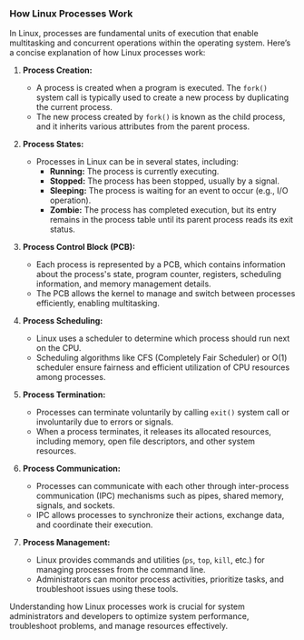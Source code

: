 ### How Linux Processes Work

In Linux, processes are fundamental units of execution that enable multitasking and concurrent operations within the operating system. Here’s a concise explanation of how Linux processes work:

1. **Process Creation:**
   - A process is created when a program is executed. The `fork()` system call is typically used to create a new process by duplicating the current process.
   - The new process created by `fork()` is known as the child process, and it inherits various attributes from the parent process.

2. **Process States:**
   - Processes in Linux can be in several states, including:
     - **Running:** The process is currently executing.
     - **Stopped:** The process has been stopped, usually by a signal.
     - **Sleeping:** The process is waiting for an event to occur (e.g., I/O operation).
     - **Zombie:** The process has completed execution, but its entry remains in the process table until its parent process reads its exit status.

3. **Process Control Block (PCB):**
   - Each process is represented by a PCB, which contains information about the process's state, program counter, registers, scheduling information, and memory management details.
   - The PCB allows the kernel to manage and switch between processes efficiently, enabling multitasking.

4. **Process Scheduling:**
   - Linux uses a scheduler to determine which process should run next on the CPU.
   - Scheduling algorithms like CFS (Completely Fair Scheduler) or O(1) scheduler ensure fairness and efficient utilization of CPU resources among processes.

5. **Process Termination:**
   - Processes can terminate voluntarily by calling `exit()` system call or involuntarily due to errors or signals.
   - When a process terminates, it releases its allocated resources, including memory, open file descriptors, and other system resources.

6. **Process Communication:**
   - Processes can communicate with each other through inter-process communication (IPC) mechanisms such as pipes, shared memory, signals, and sockets.
   - IPC allows processes to synchronize their actions, exchange data, and coordinate their execution.

7. **Process Management:**
   - Linux provides commands and utilities (`ps`, `top`, `kill`, etc.) for managing processes from the command line.
   - Administrators can monitor process activities, prioritize tasks, and troubleshoot issues using these tools.

Understanding how Linux processes work is crucial for system administrators and developers to optimize system performance, troubleshoot problems, and manage resources effectively.

